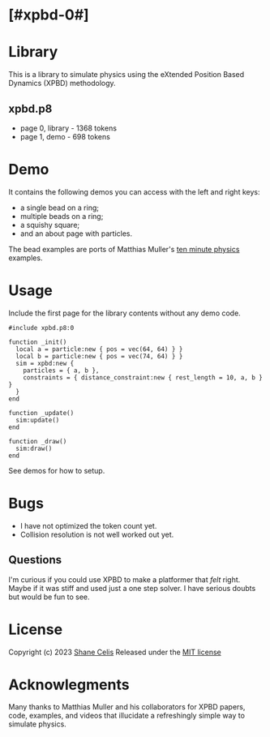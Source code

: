# [#xpbd-0#]
# Library

This is a library to simulate physics using the eXtended Position Based Dynamics (XPBD) methodology.


## xpbd.p8
* page 0, library - 1368 tokens
* page 1, demo    -  698 tokens

# Demo

It contains the following demos you can access with the left and right keys:

* a single bead on a ring;
* multiple beads on a ring;
* a squishy square;
* and an about page with particles.

The bead examples are ports of Matthias Muller's [ten minute physics][10min] examples.

# Usage

Include the first page for the library contents without any demo code.

```
#include xpbd.p8:0

function _init()
  local a = particle:new { pos = vec(64, 64) } }
  local b = particle:new { pos = vec(74, 64) } }
  sim = xpbd:new { 
    particles = { a, b },
    constraints = { distance_constraint:new { rest_length = 10, a, b } }
  }
end

function _update()
  sim:update()
end

function _draw()
  sim:draw()
end
```

See demos for how to setup.

# Bugs 

* I have not optimized the token count yet.
* Collision resolution is not well worked out yet.

## Questions

I'm curious if you could use XPBD to make a platformer that _felt_ right. Maybe if it was stiff and used just a one step solver. I have serious doubts but would be fun to see.

# License

Copyright (c) 2023 [Shane Celis][1]
Released under the [MIT license][2]

# Acknowlegments

Many thanks to Matthias Muller and his collaborators for XPBD papers, code, examples, and videos that illucidate a refreshingly simple way to simulate physics.

[1]: https://mastodon.gamedev.place/%40shanecelis
[2]: https://opensource.org/licenses/MIT
[10min]: https://matthias-research.github.io/pages/tenMinutePhysics/index.html

